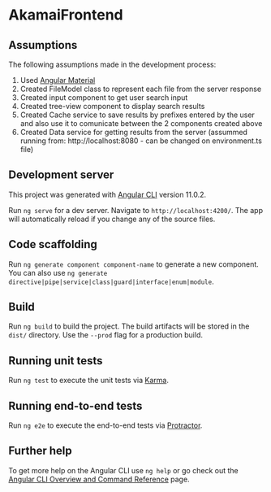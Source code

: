 # AkamaiFrontend

## Assumptions

The following assumptions made in the development process:
1. Used [Angular Material]([https://github.com/angular/angular-cli](https://material.angular.io/components/categories))
2. Created FileModel class to represent each file from the server response
3. Created input component to get user search input
4. Created tree-view component to display search results
5. Created Cache service to save results by prefixes entered by the user and also use it to comunicate between the 2 components created above
6. Created Data service for getting results from the server (assummed running from: http://localhost:8080 - can be changed on environment.ts file)

## Development server

This project was generated with [Angular CLI](https://github.com/angular/angular-cli) version 11.0.2.

Run `ng serve` for a dev server. Navigate to `http://localhost:4200/`. The app will automatically reload if you change any of the source files.

## Code scaffolding

Run `ng generate component component-name` to generate a new component. You can also use `ng generate directive|pipe|service|class|guard|interface|enum|module`.

## Build

Run `ng build` to build the project. The build artifacts will be stored in the `dist/` directory. Use the `--prod` flag for a production build.

## Running unit tests

Run `ng test` to execute the unit tests via [Karma](https://karma-runner.github.io).

## Running end-to-end tests

Run `ng e2e` to execute the end-to-end tests via [Protractor](http://www.protractortest.org/).

## Further help

To get more help on the Angular CLI use `ng help` or go check out the [Angular CLI Overview and Command Reference](https://angular.io/cli) page.
